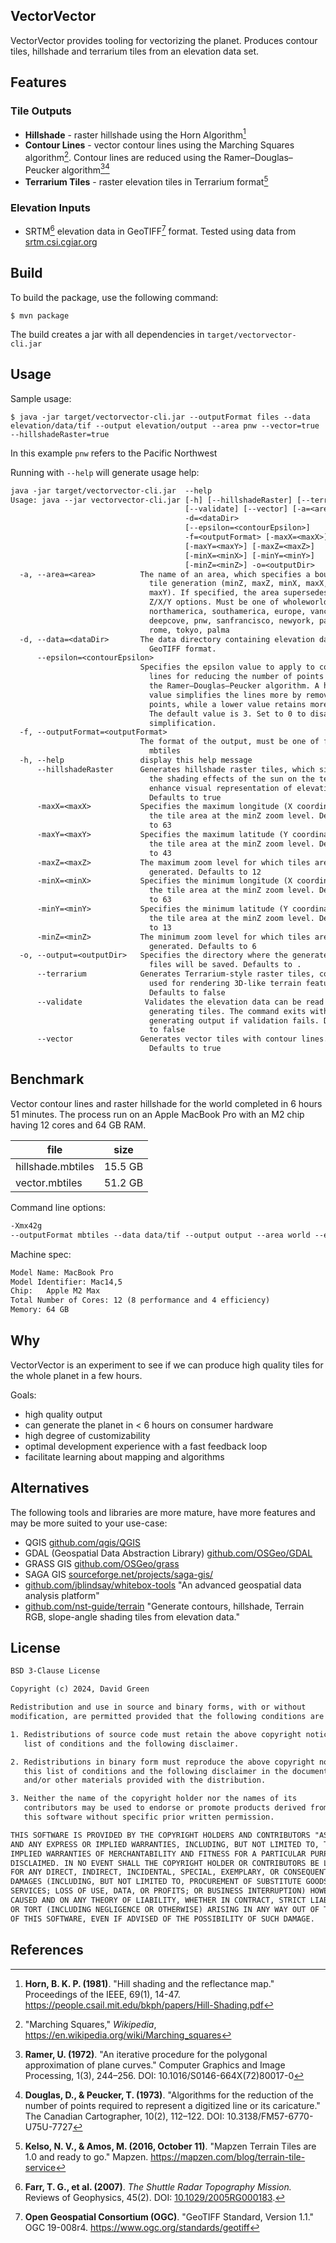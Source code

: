## VectorVector

VectorVector provides tooling for vectorizing the planet.
Produces contour tiles, hillshade and terrarium tiles from an elevation data set.

## Features

### Tile Outputs

* **Hillshade** - raster hillshade using the Horn Algorithm[^1]
* **Contour Lines** - vector contour lines using the Marching Squares algorithm[^2]. Contour lines are reduced using the
  Ramer–Douglas–Peucker algorithm[^6][^7]
* **Terrarium Tiles** - raster elevation tiles in Terrarium format[^3]

### Elevation Inputs

* SRTM[^4] elevation data in GeoTIFF[^5] format. Tested using data
  from [srtm.csi.cgiar.org](https://srtm.csi.cgiar.org/)

## Build

To build the package, use the following command:

```shell
$ mvn package
```

The build creates a jar with all dependencies in `target/vectorvector-cli.jar`

## Usage

Sample usage:

```shell
$ java -jar target/vectorvector-cli.jar --outputFormat files --data elevation/data/tif --output elevation/output --area pnw --vector=true --hillshadeRaster=true   
```

In this example `pnw` refers to the Pacific Northwest

Running with `--help` will generate usage help:

```txt
java -jar target/vectorvector-cli.jar  --help
Usage: java --jar vectorvector-cli.jar [-h] [--hillshadeRaster] [--terrarium]
                                       [--validate] [--vector] [-a=<area>]
                                       -d=<dataDir>
                                       [--epsilon=<contourEpsilon>]
                                       -f=<outputFormat> [-maxX=<maxX>]
                                       [-maxY=<maxY>] [-maxZ=<maxZ>]
                                       [-minX=<minX>] [-minY=<minY>]
                                       [-minZ=<minZ>] -o=<outputDir>
  -a, --area=<area>          The name of an area, which specifies a bounds for
                               tile generation (minZ, maxZ, minX, maxX, minY,
                               maxY). If specified, the area supersedes all
                               Z/X/Y options. Must be one of wholeworld, world,
                               northamerica, southamerica, europe, vancouver,
                               deepcove, pnw, sanfrancisco, newyork, paris,
                               rome, tokyo, palma
  -d, --data=<dataDir>       The data directory containing elevation data in
                               GeoTIFF format.
      --epsilon=<contourEpsilon>
                             Specifies the epsilon value to apply to contour
                               lines for reducing the number of points using
                               the Ramer–Douglas–Peucker algorithm. A higher
                               value simplifies the lines more by removing
                               points, while a lower value retains more detail.
                               The default value is 3. Set to 0 to disable line
                               simplification.
  -f, --outputFormat=<outputFormat>
                             The format of the output, must be one of files,
                               mbtiles
  -h, --help                 display this help message
      --hillshadeRaster      Generates hillshade raster tiles, which simulate
                               the shading effects of the sun on the terrain to
                               enhance visual representation of elevation data.
                               Defaults to true
      -maxX=<maxX>           Specifies the maximum longitude (X coordinate) for
                               the tile area at the minZ zoom level. Defaults
                               to 63
      -maxY=<maxY>           Specifies the maximum latitude (Y coordinate) for
                               the tile area at the minZ zoom level. Defaults
                               to 43
      -maxZ=<maxZ>           The maximum zoom level for which tiles are
                               generated. Defaults to 12
      -minX=<minX>           Specifies the minimum longitude (X coordinate) for
                               the tile area at the minZ zoom level. Defaults
                               to 63
      -minY=<minY>           Specifies the minimum latitude (Y coordinate) for
                               the tile area at the minZ zoom level. Defaults
                               to 13
      -minZ=<minZ>           The minimum zoom level for which tiles are
                               generated. Defaults to 6
  -o, --output=<outputDir>   Specifies the directory where the generated output
                               files will be saved. Defaults to .
      --terrarium            Generates Terrarium-style raster tiles, commonly
                               used for rendering 3D-like terrain features.
                               Defaults to false
      --validate              Validates the elevation data can be read before
                               generating tiles. The command exits without
                               generating output if validation fails. Defaults
                               to false
      --vector               Generates vector tiles with contour lines.
                               Defaults to true
```

## Benchmark

Vector contour lines and raster hillshade for the world completed in 6 hours 51 minutes.
The process run on an Apple MacBook Pro with an M2 chip having 12 cores and 64 GB RAM.

| file              | size    |
|-------------------|---------|
| hillshade.mbtiles | 15.5 GB |
| vector.mbtiles    | 51.2 GB |

Command line options:

```txt
-Xmx42g
--outputFormat mbtiles --data data/tif --output output --area world --epsilon 3 --vector=true --hillshadeRaster=true
```

Machine spec:

```txt
Model Name: MacBook Pro
Model Identifier: Mac14,5
Chip:	Apple M2 Max
Total Number of Cores: 12 (8 performance and 4 efficiency)
Memory: 64 GB
```

## Why

VectorVector is an experiment to see if we can produce high quality tiles for the whole planet in a few hours.

Goals:

* high quality output
* can generate the planet in < 6 hours on consumer hardware
* high degree of customizability
* optimal development experience with a fast feedback loop
* facilitate learning about mapping and algorithms

## Alternatives

The following tools and libraries are more mature,
have more features and may be more suited to your use-case:

* QGIS [github.com/qgis/QGIS](https://github.com/qgis/QGIS)
* GDAL (Geospatial Data Abstraction Library) [github.com/OSGeo/GDAL](https://github.com/OSGeo/GDAL)
* GRASS GIS [github.com/OSGeo/grass](https://github.com/OSGeo/grass)
* SAGA GIS [sourceforge.net/projects/saga-gis/](https://sourceforge.net/projects/saga-gis/)
* [github.com/jblindsay/whitebox-tools](https://github.com/jblindsay/whitebox-tools) "An advanced geospatial data
  analysis platform"
* [github.com/nst-guide/terrain](https://github.com/nst-guide/terrain) "Generate contours, hillshade, Terrain RGB,
  slope-angle shading tiles from elevation data."

## License

```txt
BSD 3-Clause License

Copyright (c) 2024, David Green

Redistribution and use in source and binary forms, with or without
modification, are permitted provided that the following conditions are met:

1. Redistributions of source code must retain the above copyright notice, this
   list of conditions and the following disclaimer.

2. Redistributions in binary form must reproduce the above copyright notice,
   this list of conditions and the following disclaimer in the documentation
   and/or other materials provided with the distribution.

3. Neither the name of the copyright holder nor the names of its
   contributors may be used to endorse or promote products derived from
   this software without specific prior written permission.

THIS SOFTWARE IS PROVIDED BY THE COPYRIGHT HOLDERS AND CONTRIBUTORS "AS IS"
AND ANY EXPRESS OR IMPLIED WARRANTIES, INCLUDING, BUT NOT LIMITED TO, THE
IMPLIED WARRANTIES OF MERCHANTABILITY AND FITNESS FOR A PARTICULAR PURPOSE ARE
DISCLAIMED. IN NO EVENT SHALL THE COPYRIGHT HOLDER OR CONTRIBUTORS BE LIABLE
FOR ANY DIRECT, INDIRECT, INCIDENTAL, SPECIAL, EXEMPLARY, OR CONSEQUENTIAL
DAMAGES (INCLUDING, BUT NOT LIMITED TO, PROCUREMENT OF SUBSTITUTE GOODS OR
SERVICES; LOSS OF USE, DATA, OR PROFITS; OR BUSINESS INTERRUPTION) HOWEVER
CAUSED AND ON ANY THEORY OF LIABILITY, WHETHER IN CONTRACT, STRICT LIABILITY,
OR TORT (INCLUDING NEGLIGENCE OR OTHERWISE) ARISING IN ANY WAY OUT OF THE USE
OF THIS SOFTWARE, EVEN IF ADVISED OF THE POSSIBILITY OF SUCH DAMAGE.
```

## References

[^1]: **Horn, B. K. P. (1981)**. "Hill shading and the reflectance map." Proceedings of the IEEE, 69(1), 14-47.
https://people.csail.mit.edu/bkph/papers/Hill-Shading.pdf

[^2]: "Marching Squares," *Wikipedia*, https://en.wikipedia.org/wiki/Marching_squares

[^3]: **Kelso, N. V., & Amos, M. (2016, October 11)**. "Mapzen Terrain Tiles are 1.0 and ready to go."
Mapzen. https://mapzen.com/blog/terrain-tile-service

[^4]: **Farr, T. G., et al. (2007)**. *The Shuttle Radar Topography Mission.* Reviews of Geophysics, 45(2).
DOI: [10.1029/2005RG000183](https://doi.org/10.1029/2005RG000183).

[^5]: **Open Geospatial Consortium (OGC)**. "GeoTIFF Standard, Version 1.1." OGC
19-008r4. https://www.ogc.org/standards/geotiff

[^6]: **Ramer, U. (1972)**. "An iterative procedure for the polygonal approximation of plane curves." Computer Graphics
and Image Processing, 1(3), 244–256.
DOI: 10.1016/S0146-664X(72)80017-0

[^7]: **Douglas, D., & Peucker, T. (1973)**. "Algorithms for the reduction of the number of points required to represent
a digitized line or its caricature." The Canadian Cartographer, 10(2), 112–122.
DOI: 10.3138/FM57-6770-U75U-7727